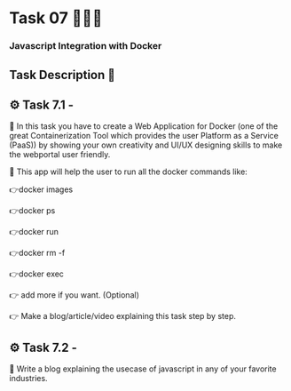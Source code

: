 # Task 07 👨🏻‍💻
### Javascript Integration with Docker
## Task Description 📄

## ⚙️ Task 7.1 -

📌 In this task you have to create a Web Application for Docker (one of the great Containerization Tool which provides the user Platform as a Service (PaaS)) by showing your own creativity and UI/UX designing skills to make the webportal user friendly.

📌 This app will help the user to run all the docker commands like:
 
  👉docker images
  
  👉docker ps
  
  👉docker run
  
  👉docker rm -f
  
  👉docker exec
  
  👉 add more if you want. (Optional) 
  
  👉 Make a blog/article/video explaining this task step by step. 
 
## ⚙️ Task 7.2 -

  📌 Write a blog explaining the usecase of javascript in any of your favorite industries.
